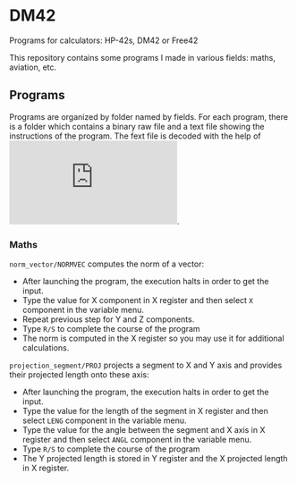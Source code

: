 # DM42
Programs for calculators: HP-42s, DM42 or Free42

This repository contains some programs I made in various fields: maths, aviation, etc.

## Programs
Programs are organized by folder named by fields. For each program, there is a folder which contains a binary raw file and a text file showing the instructions of the program. The fext file is decoded with the help of ![Swiwwmicros decoder for DM42](https://technical.swissmicros.com/decoders/dm42/index.php).

### Maths
`norm_vector/NORMVEC` computes the norm of a vector:
- After launching the program, the execution halts in order to get the input.
- Type the value for X component in X register and then select `X` component in the variable menu.
- Repeat previous step for Y and Z components.
- Type `R/S` to complete the course of the program 
- The norm is computed in the X register so you may use it for additional calculations.

`projection_segment/PROJ` projects a segment to X and Y axis and provides their projected length onto these axis:
- After launching the program, the execution halts in order to get the input.
- Type the value for the length of the segment in X register and then select `LENG` component in the variable menu.
- Type the value for the angle between the segment and X axis in X register and then select `ANGL` component in the variable menu.
- Type `R/S` to complete the course of the program 
- The Y projected length is stored in Y register and the X projected length in X register.


